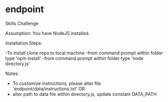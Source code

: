# endpoint
Skills Challenge

Assumption:  You have NodeJS installed.

Installation Steps: 

-To install clone repo to local machine
-from command prompt within folder type 'npm install'
-from command prompt within folder type 'node directory.js'

Notes:

- To customize instructions, please alter file 'endpoint/data/instructions.txt'
OR
- alter path to data file within directory.js, update constant DATA_PATH

